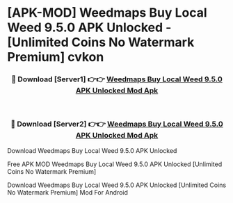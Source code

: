 # [APK-MOD] Weedmaps  Buy Local Weed 9.5.0 APK Unlocked - [Unlimited Coins No Watermark Premium] cvkon



<div align="center">
<h3>🔴 Download [Server1] 👉👉 <a href="https://momento.my/?title=Weedmaps__Buy_Local_Weed_9.5.0_APK_Unlocked">Weedmaps  Buy Local Weed 9.5.0 APK Unlocked Mod Apk</a></h3><br>

<h3>🔴 Download [Server2] 👉👉 <a href="https://momento.my/?title=Weedmaps__Buy_Local_Weed_9.5.0_APK_Unlocked">Weedmaps  Buy Local Weed 9.5.0 APK Unlocked Mod Apk</a></h3>
</div>



Download Weedmaps  Buy Local Weed 9.5.0 APK Unlocked 

Free APK MOD Weedmaps  Buy Local Weed 9.5.0 APK Unlocked [Unlimited Coins No Watermark Premium]

Download Weedmaps  Buy Local Weed 9.5.0 APK Unlocked [Unlimited Coins No Watermark Premium] Mod For Android
